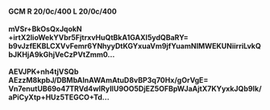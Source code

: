 #### GCM R 20/0c/400 L 20/0c/400
**mVSr+BkOsQxJqokN**<br/>**+irtX2lioWekYVbr5FjtrxvHuQtBkA1GAXl5ydQBaRY=**<br/>**b9vJzfEKBLCXVvFemr6YNhyyDtKGYxuaVm9jfYuamNlMWEKUNiirriLvkQbJKHjA9kGhjVeCzPVtZmm0...**<br/><br/>
**AEVJPK+nh4tjVSQb**<br/>**AEzzM8kpbJ/DBMbAlnAWAmAtuD8vBP3q70Hx/gOrVgE=**<br/>**Vn7enutUB69o47TRVd4wIRyIlU9OO5DjEZ5OFBpWJaAjtX7KYyxkJQb9Ik/aPiCyXtp+HUz5TEGCO+Td...**
